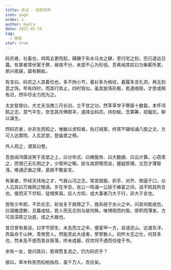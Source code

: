 ```yaml
---
title: 史记 · 码农列传
icon: page
order: 1
author: Hydra
date: 2021-05-19
tag:
  - 随笔
star: true
---
```




<!-- more -->

码农者，社畜也，鸡鸣五更而起，蹒跚于车水马龙之肆，至归宅之刻，恐已道远日暮。有甚者常伏案于屏，昼夜不分，未尝不心为形役。吾素闻其叹曰为柴薪所累，夙兴夜寐，靡有朝矣。

有言曰，码农之人其着俭也，多不拘小节，着衫多为格纹，着履多含孔洞，再无刻意之饰。年有四时，而其行其止，四时皆似。虽其放荡形骸，若遇艰阻，才思或稍有迟，然毕尽全力而为之。

太史慈曾曰，大丈夫当携三尺长剑，立不世之功，然莘莘学子寒窗十数载，本怀鸿鹄之志，意气平生，奈念其月俸颇丰，遂择业码农。持刻板，念算筹，视璇玑，聊以谋生。

然码农者，亦非生而知之，唯敏以求知者。执灯阅案，终宵不辍恒诵八股之文，方可入达摩院、入玄武堂，登庙堂之榜。

外人观之，谓其曰卷。

吾尝闻鸿儒谈笑于高堂之上，曰分布式、曰微服务、曰大数据、曰云计算。心窃羡之，而恨己无孔明之才，少管仲之略，欲与其把臂而谈，援疑质理，又恐才薄智浅，难通迂曲之理，是故不敢妄言。

有甚者，怀经天纬地之才，气吞山河之志，常宣赋能、抓手、对齐、倒逼于口，众人讥其曰万维网之暗语。岁在辛丑，张公一鸣诵一公牍于飨宴之间，讽不知其所言也，俄而天下尽知，徒增笑耳。后人方知，成大事者乃大于行，非大于言也。

尝有少年郎，不负壮志，斩虫豸于故障之下，挽系统于水火之中。问其何能成也，曰涸辙遗鲋，旦暮成枯，若人而无志则与彼何殊。唯博观而约取，厚积而薄发，方可具深厚之功底，成之大器也。

昔日曾有美谈，曰字节郭生，未及而立之年，便富甲一方，自请还山，远渡东洋，弄扁舟于山林，羡煞旁人。然能至此大成者，寥寥数人。初怀大志之仕，何其多也，然未及不惑而青丝皆落，终未成器，叹坎坷不遇而彷徨于市。

余有一友，尝问其曰，若得愿复选之，仍为码农乎？

彼曰，草木秋死而松柏独存，虽千万人，吾往矣。